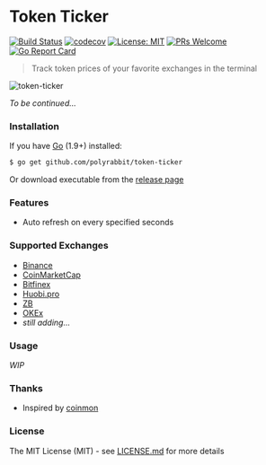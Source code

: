 # Token Ticker

[![Build Status](https://travis-ci.org/polyrabbit/token-ticker.svg?branch=master)](https://travis-ci.org/polyrabbit/token-ticker)
[![codecov](https://codecov.io/gh/polyrabbit/token-ticker/branch/master/graph/badge.svg)](https://codecov.io/gh/polyrabbit/token-ticker)
[![License: MIT](https://img.shields.io/badge/License-MIT-brightgreen.svg)](https://opensource.org/licenses/MIT)
[![PRs Welcome](https://img.shields.io/badge/PRs-welcome-brightgreen.svg)](https://github.com/polyrabbit/token-ticker/pulls)
[![Go Report Card](https://goreportcard.com/badge/github.com/polyrabbit/token-ticker)](https://goreportcard.com/report/github.com/polyrabbit/token-ticker)

> Track token prices of your favorite exchanges in the terminal

![token-ticker](https://user-images.githubusercontent.com/2657334/38620004-0a04640e-3dd0-11e8-9708-00484845cdb9.png)

_To be continued..._

### Installation

If you have [Go](https://golang.org/) (1.9+) installed:
```bash
$ go get github.com/polyrabbit/token-ticker
```

Or download executable from the [release page](https://github.com/polyrabbit/token-ticker/releases/latest) 

### Features

 * Auto refresh on every specified seconds

### Supported Exchanges

 * [Binance](https://www.binance.com/)
 * [CoinMarketCap](https://coinmarketcap.com/)
 * [Bitfinex](https://www.bitfinex.com/)
 * [Huobi.pro](https://www.huobi.pro/)
 * [ZB](https://www.zb.com/)
 * [OKEx](https://www.okex.com/)
 * _still adding..._

### Usage

_WIP_

### Thanks

 * Inspired by [coinmon](https://github.com/bichenkk/coinmon)

### License

The MIT License (MIT) - see [LICENSE.md](https://github.com/polyrabbit/token-ticker/blob/master/LICENSE) for more details
